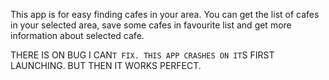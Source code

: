 This app is for easy finding cafes in your area. You can get the list of cafes in your selected area, save some cafes in favourite list and get more information about selected cafe.

THERE IS ON BUG I CAN`T FIX. THIS APP CRASHES ON IT`S FIRST LAUNCHING. BUT THEN IT WORKS PERFECT. 
